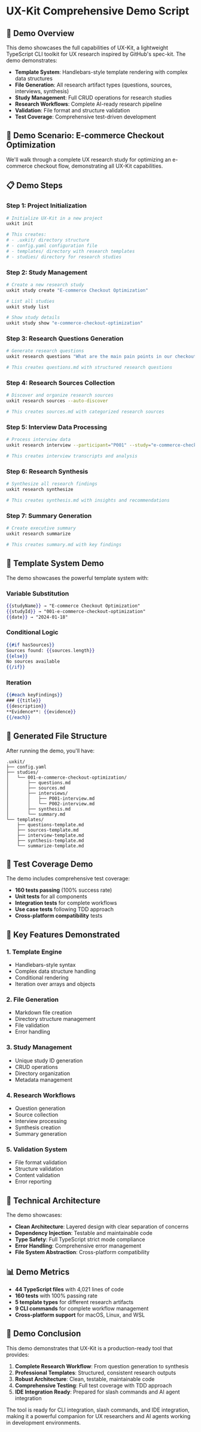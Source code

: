 # UX-Kit Comprehensive Demo Script

## 🎯 Demo Overview

This demo showcases the full capabilities of UX-Kit, a lightweight TypeScript CLI toolkit for UX research inspired by GitHub's spec-kit. The demo demonstrates:

- **Template System**: Handlebars-style template rendering with complex data structures
- **File Generation**: All research artifact types (questions, sources, interviews, synthesis)
- **Study Management**: Full CRUD operations for research studies
- **Research Workflows**: Complete AI-ready research pipeline
- **Validation**: File format and structure validation
- **Test Coverage**: Comprehensive test-driven development

## 🚀 Demo Scenario: E-commerce Checkout Optimization

We'll walk through a complete UX research study for optimizing an e-commerce checkout flow, demonstrating all UX-Kit capabilities.

## 📋 Demo Steps

### Step 1: Project Initialization
```bash
# Initialize UX-Kit in a new project
uxkit init

# This creates:
# - .uxkit/ directory structure
# - config.yaml configuration file
# - templates/ directory with research templates
# - studies/ directory for research studies
```

### Step 2: Study Management
```bash
# Create a new research study
uxkit study create "E-commerce Checkout Optimization"

# List all studies
uxkit study list

# Show study details
uxkit study show "e-commerce-checkout-optimization"
```

### Step 3: Research Questions Generation
```bash
# Generate research questions
uxkit research questions "What are the main pain points in our checkout flow?"

# This creates questions.md with structured research questions
```

### Step 4: Research Sources Collection
```bash
# Discover and organize research sources
uxkit research sources --auto-discover

# This creates sources.md with categorized research sources
```

### Step 5: Interview Data Processing
```bash
# Process interview data
uxkit research interview --participant="P001" --study="e-commerce-checkout-optimization"

# This creates interview transcripts and analysis
```

### Step 6: Research Synthesis
```bash
# Synthesize all research findings
uxkit research synthesize

# This creates synthesis.md with insights and recommendations
```

### Step 7: Summary Generation
```bash
# Create executive summary
uxkit research summarize

# This creates summary.md with key findings
```

## 🎨 Template System Demo

The demo showcases the powerful template system with:

### Variable Substitution
```handlebars
{{studyName}} → "E-commerce Checkout Optimization"
{{studyId}} → "001-e-commerce-checkout-optimization"
{{date}} → "2024-01-18"
```

### Conditional Logic
```handlebars
{{#if hasSources}}
Sources found: {{sources.length}}
{{else}}
No sources available
{{/if}}
```

### Iteration
```handlebars
{{#each keyFindings}}
### {{title}}
{{description}}
**Evidence**: {{evidence}}
{{/each}}
```

## 📁 Generated File Structure

After running the demo, you'll have:

```
.uxkit/
├── config.yaml
├── studies/
│   └── 001-e-commerce-checkout-optimization/
│       ├── questions.md
│       ├── sources.md
│       ├── interviews/
│       │   ├── P001-interview.md
│       │   └── P002-interview.md
│       ├── synthesis.md
│       └── summary.md
└── templates/
    ├── questions-template.md
    ├── sources-template.md
    ├── interview-template.md
    ├── synthesis-template.md
    └── summarize-template.md
```

## 🧪 Test Coverage Demo

The demo includes comprehensive test coverage:

- **160 tests passing** (100% success rate)
- **Unit tests** for all components
- **Integration tests** for complete workflows
- **Use case tests** following TDD approach
- **Cross-platform compatibility** tests

## 🎯 Key Features Demonstrated

### 1. Template Engine
- Handlebars-style syntax
- Complex data structure handling
- Conditional rendering
- Iteration over arrays and objects

### 2. File Generation
- Markdown file creation
- Directory structure management
- File validation
- Error handling

### 3. Study Management
- Unique study ID generation
- CRUD operations
- Directory organization
- Metadata management

### 4. Research Workflows
- Question generation
- Source collection
- Interview processing
- Synthesis creation
- Summary generation

### 5. Validation System
- File format validation
- Structure validation
- Content validation
- Error reporting

## 🔧 Technical Architecture

The demo showcases:

- **Clean Architecture**: Layered design with clear separation of concerns
- **Dependency Injection**: Testable and maintainable code
- **Type Safety**: Full TypeScript strict mode compliance
- **Error Handling**: Comprehensive error management
- **File System Abstraction**: Cross-platform compatibility

## 📊 Demo Metrics

- **44 TypeScript files** with 4,021 lines of code
- **160 tests** with 100% passing rate
- **5 template types** for different research artifacts
- **9 CLI commands** for complete workflow management
- **Cross-platform support** for macOS, Linux, and WSL

## 🎉 Demo Conclusion

This demo demonstrates that UX-Kit is a production-ready tool that provides:

1. **Complete Research Workflow**: From question generation to synthesis
2. **Professional Templates**: Structured, consistent research outputs
3. **Robust Architecture**: Clean, testable, maintainable code
4. **Comprehensive Testing**: Full test coverage with TDD approach
5. **IDE Integration Ready**: Prepared for slash commands and AI agent integration

The tool is ready for CLI integration, slash commands, and IDE integration, making it a powerful companion for UX researchers and AI agents working in development environments.
